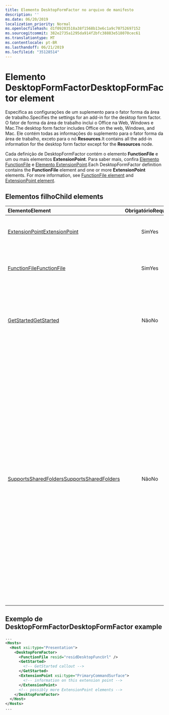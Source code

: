 ```yaml
---
title: Elemento DesktopFormFactor no arquivo de manifesto
description: ''
ms.date: 06/20/2019
localization_priority: Normal
ms.openlocfilehash: d1f09203518a38f1568b13e6c1a9c70752697152
ms.sourcegitcommit: 382e2735a1295da914f2bfc38883e518070cec61
ms.translationtype: MT
ms.contentlocale: pt-BR
ms.lasthandoff: 06/21/2019
ms.locfileid: "35128514"
---
```

# <a name="desktopformfactor-element"></a><span data-ttu-id="22b6b-102">Elemento DesktopFormFactor</span><span class="sxs-lookup"><span data-stu-id="22b6b-102">DesktopFormFactor element</span></span>

<span data-ttu-id="22b6b-103">Especifica as configurações de um suplemento para o fator forma da área de trabalho.</span><span class="sxs-lookup"><span data-stu-id="22b6b-103">Specifies the settings for an add-in for the desktop form factor.</span></span> <span data-ttu-id="22b6b-104">O fator de forma da área de trabalho inclui o Office na Web, Windows e Mac.</span><span class="sxs-lookup"><span data-stu-id="22b6b-104">The desktop form factor includes Office on the web, Windows, and Mac.</span></span> <span data-ttu-id="22b6b-105">Ele contém todas as informações do suplemento para o fator forma da área de trabalho, exceto para o nó **Resources**.</span><span class="sxs-lookup"><span data-stu-id="22b6b-105">It contains all the add-in information for the desktop form factor except for the  **Resources** node.</span></span>

<span data-ttu-id="22b6b-p102">Cada definição de DesktopFormFactor contém o elemento **FunctionFile** e um ou mais elementos **ExtensionPoint**. Para saber mais, confira [Elemento FunctionFile](functionfile.md) e [Elemento ExtensionPoint](extensionpoint.md).</span><span class="sxs-lookup"><span data-stu-id="22b6b-p102">Each DesktopFormFactor definition contains the  **FunctionFile** element and one or more **ExtensionPoint** elements. For more information, see [FunctionFile element](functionfile.md) and [ExtensionPoint element](extensionpoint.md).</span></span>

## <a name="child-elements"></a><span data-ttu-id="22b6b-108">Elementos filho</span><span class="sxs-lookup"><span data-stu-id="22b6b-108">Child elements</span></span>

| <span data-ttu-id="22b6b-109">Elemento</span><span class="sxs-lookup"><span data-stu-id="22b6b-109">Element</span></span>                               | <span data-ttu-id="22b6b-110">Obrigatório</span><span class="sxs-lookup"><span data-stu-id="22b6b-110">Required</span></span> | <span data-ttu-id="22b6b-111">Descrição</span><span class="sxs-lookup"><span data-stu-id="22b6b-111">Description</span></span>  |
|:--------------------------------------|:--------:|:-------------|
| [<span data-ttu-id="22b6b-112">ExtensionPoint</span><span class="sxs-lookup"><span data-stu-id="22b6b-112">ExtensionPoint</span></span>](extensionpoint.md)   | <span data-ttu-id="22b6b-113">Sim</span><span class="sxs-lookup"><span data-stu-id="22b6b-113">Yes</span></span>      | <span data-ttu-id="22b6b-114">Define onde um suplemento expõe a funcionalidade.</span><span class="sxs-lookup"><span data-stu-id="22b6b-114">Defines where an add-in exposes functionality.</span></span> |
| [<span data-ttu-id="22b6b-115">FunctionFile</span><span class="sxs-lookup"><span data-stu-id="22b6b-115">FunctionFile</span></span>](functionfile.md)       | <span data-ttu-id="22b6b-116">Sim</span><span class="sxs-lookup"><span data-stu-id="22b6b-116">Yes</span></span>      | <span data-ttu-id="22b6b-117">Uma URL para um arquivo que contém funções JavaScript.</span><span class="sxs-lookup"><span data-stu-id="22b6b-117">A URL to a file that contains JavaScript functions.</span></span>|
| [<span data-ttu-id="22b6b-118">GetStarted</span><span class="sxs-lookup"><span data-stu-id="22b6b-118">GetStarted</span></span>](getstarted.md)           | <span data-ttu-id="22b6b-119">Não</span><span class="sxs-lookup"><span data-stu-id="22b6b-119">No</span></span>       | <span data-ttu-id="22b6b-120">Define o texto explicativo que aparece ao instalar o suplemento em hosts do Word, Excel ou PowerPoint.</span><span class="sxs-lookup"><span data-stu-id="22b6b-120">Defines the callout that appears when installing the add-in in Word, Excel, or PowerPoint hosts.</span></span> |
| [<span data-ttu-id="22b6b-121">SupportsSharedFolders</span><span class="sxs-lookup"><span data-stu-id="22b6b-121">SupportsSharedFolders</span></span>](supportssharedfolders.md) | <span data-ttu-id="22b6b-122">Não</span><span class="sxs-lookup"><span data-stu-id="22b6b-122">No</span></span> | <span data-ttu-id="22b6b-123">Define se o suplemento do Outlook está disponível em cenários de representante e é definido como *false* por padrão.</span><span class="sxs-lookup"><span data-stu-id="22b6b-123">Defines whether the Outlook add-in is available in delegate scenarios and is set to *false* by default.</span></span><br><br><span data-ttu-id="22b6b-124">**Importante**: como o acesso de representante para suplementos do Outlook está atualmente em versão prévia, os suplementos que usam `SupportSharedFolders` o elemento não podem ser publicados no AppSource ou implantados por meio da implantação centralizada.</span><span class="sxs-lookup"><span data-stu-id="22b6b-124">**Important**: Because delegate access for Outlook add-ins is currently in preview, add-ins that use the `SupportSharedFolders` element cannot be published to AppSource or deployed via centralized deployment.</span></span> |

## <a name="desktopformfactor-example"></a><span data-ttu-id="22b6b-125">Exemplo de DesktopFormFactor</span><span class="sxs-lookup"><span data-stu-id="22b6b-125">DesktopFormFactor example</span></span>

```xml
...
<Hosts>
  <Host xsi:type="Presentation">
    <DesktopFormFactor>
      <FunctionFile resid="residDesktopFuncUrl" />
      <GetStarted>
        <!-- GetStarted callout -->
      </GetStarted>
      <ExtensionPoint xsi:type="PrimaryCommandSurface">
        <!-- information on this extension point -->
      </ExtensionPoint>
      <!-- possibly more ExtensionPoint elements -->
    </DesktopFormFactor>
  </Host>
</Hosts>
...
```

